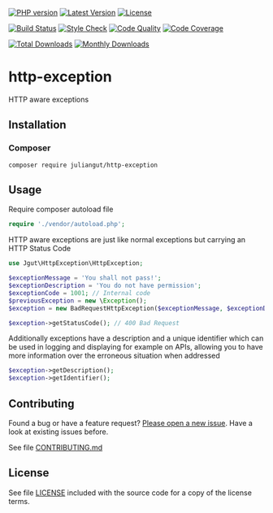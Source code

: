 [![PHP version](https://img.shields.io/badge/PHP-%3E%3D7-8892BF.svg?style=flat-square)](http://php.net)
[![Latest Version](https://img.shields.io/packagist/v/juliangut/http-exception.svg?style=flat-square)](https://packagist.org/packages/juliangut/http-exception)
[![License](https://img.shields.io/github/license/juliangut/http-exception.svg?style=flat-square)](https://github.com/juliangut/http-exception/blob/master/LICENSE)

[![Build Status](https://img.shields.io/travis/juliangut/http-exception.svg?style=flat-square)](https://travis-ci.org/juliangut/http-exception)
[![Style Check](https://styleci.io/repos/121684874/shield)](https://styleci.io/repos/121684874)
[![Code Quality](https://img.shields.io/scrutinizer/g/juliangut/http-exception.svg?style=flat-square)](https://scrutinizer-ci.com/g/juliangut/http-exception)
[![Code Coverage](https://img.shields.io/coveralls/juliangut/http-exception.svg?style=flat-square)](https://coveralls.io/github/juliangut/http-exception)

[![Total Downloads](https://img.shields.io/packagist/dt/juliangut/http-exception.svg?style=flat-square)](https://packagist.org/packages/juliangut/http-exception/stats)
[![Monthly Downloads](https://img.shields.io/packagist/dm/juliangut/http-exception.svg?style=flat-square)](https://packagist.org/packages/juliangut/http-exception/stats)

# http-exception

HTTP aware exceptions

## Installation

### Composer

```
composer require juliangut/http-exception
```

## Usage

Require composer autoload file

```php
require './vendor/autoload.php';
```

HTTP aware exceptions are just like normal exceptions but carrying an HTTP Status Code

```php
use Jgut\HttpException\HttpException;

$exceptionMessage = 'You shall not pass!';
$exceptionDescription = 'You do not have permission';
$exceptionCode = 1001; // Internal code
$previousException = new \Exception();
$exception = new BadRequestHttpException($exceptionMessage, $exceptionDescription, $exceptionCode, $previousException);

$exception->getStatusCode(); // 400 Bad Request
```

Additionally exceptions have a description and a unique identifier which can be used in logging and displaying for example on APIs, allowing you to have more information over the erroneous situation when addressed

```php
$exception->getDescription();
$exception->getIdentifier();
```

## Contributing

Found a bug or have a feature request? [Please open a new issue](https://github.com/juliangut/http-exception/issues). Have a look at existing issues before.

See file [CONTRIBUTING.md](https://github.com/juliangut/http-exception/blob/master/CONTRIBUTING.md)

## License

See file [LICENSE](https://github.com/juliangut/http-exception/blob/master/LICENSE) included with the source code for a copy of the license terms.
